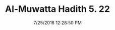 ---
title        : "Al-Muwatta Hadith 5. 22"
date         : 7/25/2018 12:28:50 PM
draft        : false
type         : "hadith"
layout       : "hadith"
BookCode     : "AMH"
VolumeNumber : "5"
HadithNumber : "22"
categories  :  ["Prayer, Friday (Jumua) - The Recitation in the Jumua Prayer, the Sitting, and Missing the Prayer Without a Reason"]
---